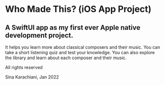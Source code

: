 #  Who Made This? (iOS App Project)
## A SwiftUI app as my first ever Apple native development project.

It helps you learn more about classical composers and their music.
You can take a short listening quiz and test your knowledge.
You can also explore the library and learn about each composer and their music. 


All rights reserved

Sina Karachiani, Jan 2022




